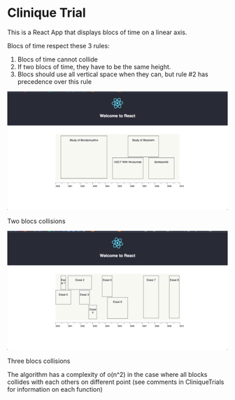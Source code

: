 # Clinique Trial

This is a React App that displays blocs of time on a linear axis.

Blocs of time respect these 3 rules:

1. Blocs of time cannot collide
2. If two blocs of time, they have to be the same height.
3. Blocs should use all vertical space when they can, but rule #2 has precedence over this rule

![default](images/default.png)

Two blocs collisions

![more_collisions](images/more_collisions.png)

Three blocs collisions

The algorithm has a complexity of o(n^2) in the case where all blocks collides with each others on different point (see comments in CliniqueTrials for information on each function)
